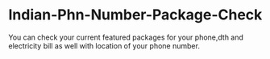 # Indian-Phn-Number-Package-Check
You can check your current featured packages for your phone,dth and electricity bill as well with location of your phone number.  

